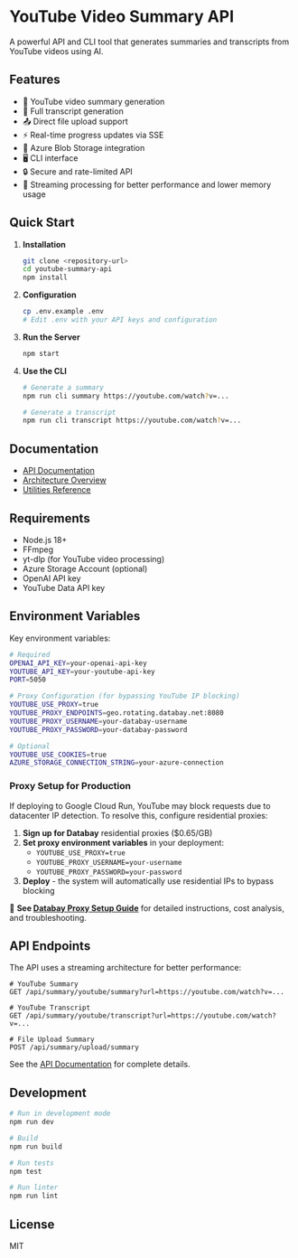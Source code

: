 # YouTube Video Summary API

A powerful API and CLI tool that generates summaries and transcripts from YouTube videos using AI.

## Features

- 🎥 YouTube video summary generation
- 📝 Full transcript generation
- 📤 Direct file upload support
- ⚡ Real-time progress updates via SSE
- 🔄 Azure Blob Storage integration
- 🖥️ CLI interface
- 🔒 Secure and rate-limited API
- 🌊 Streaming processing for better performance and lower memory usage

## Quick Start

1. **Installation**
   ```bash
   git clone <repository-url>
   cd youtube-summary-api
   npm install
   ```

2. **Configuration**
   ```bash
   cp .env.example .env
   # Edit .env with your API keys and configuration
   ```

3. **Run the Server**
   ```bash
   npm start
   ```

4. **Use the CLI**
   ```bash
   # Generate a summary
   npm run cli summary https://youtube.com/watch?v=...

   # Generate a transcript
   npm run cli transcript https://youtube.com/watch?v=...
   ```

## Documentation

- [API Documentation](docs/API.md)
- [Architecture Overview](docs/ARCHITECTURE.md)
- [Utilities Reference](docs/UTILITIES.md)

## Requirements

- Node.js 18+
- FFmpeg
- yt-dlp (for YouTube video processing)
- Azure Storage Account (optional)
- OpenAI API key
- YouTube Data API key

## Environment Variables

Key environment variables:

```bash
# Required
OPENAI_API_KEY=your-openai-api-key
YOUTUBE_API_KEY=your-youtube-api-key
PORT=5050

# Proxy Configuration (for bypassing YouTube IP blocking)
YOUTUBE_USE_PROXY=true
YOUTUBE_PROXY_ENDPOINTS=geo.rotating.databay.net:8080
YOUTUBE_PROXY_USERNAME=your-databay-username
YOUTUBE_PROXY_PASSWORD=your-databay-password

# Optional
YOUTUBE_USE_COOKIES=true
AZURE_STORAGE_CONNECTION_STRING=your-azure-connection
```

### Proxy Setup for Production

If deploying to Google Cloud Run, YouTube may block requests due to datacenter IP detection. To resolve this, configure residential proxies:

1. **Sign up for Databay** residential proxies ($0.65/GB)
2. **Set proxy environment variables** in your deployment:
   - `YOUTUBE_USE_PROXY=true`
   - `YOUTUBE_PROXY_USERNAME=your-username`
   - `YOUTUBE_PROXY_PASSWORD=your-password`
3. **Deploy** - the system will automatically use residential IPs to bypass blocking

📖 **See [Databay Proxy Setup Guide](docs/DATABAY_PROXY_SETUP.md)** for detailed instructions, cost analysis, and troubleshooting.

## API Endpoints

The API uses a streaming architecture for better performance:

```
# YouTube Summary
GET /api/summary/youtube/summary?url=https://youtube.com/watch?v=...

# YouTube Transcript
GET /api/summary/youtube/transcript?url=https://youtube.com/watch?v=...

# File Upload Summary
POST /api/summary/upload/summary
```

See the [API Documentation](docs/API.md) for complete details.

## Development

```bash
# Run in development mode
npm run dev

# Build
npm run build

# Run tests
npm test

# Run linter
npm run lint
```

## License

MIT
